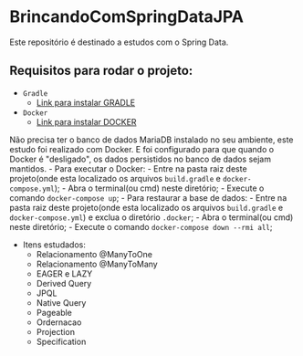 # BrincandoComSpringDataJPA
Este repositório é destinado a estudos com o Spring Data.

## Requisitos para rodar o projeto:
- `Gradle`
  - [Link para instalar GRADLE](https://gradle.org/install/)
- `Docker`
  - [Link para instalar DOCKER](https://docs.docker.com/docker-for-windows/install/)

Não precisa ter o banco de dados MariaDB instalado no seu ambiente, este estudo foi realizado com Docker. E foi configurado para que quando o Docker é "desligado", os dados persistidos no banco de dados sejam mantidos.
    - Para executar o Docker:
        - Entre na pasta raiz deste projeto(onde esta localizado os arquivos `build.gradle` e `docker-compose.yml`);
        - Abra o terminal(ou cmd) neste diretório;
        - Execute o comando `docker-compose up`;
    - Para restaurar a base de dados:
        - Entre na pasta raiz deste projeto(onde esta localizado os arquivos `build.gradle` e `docker-compose.yml`) e exclua o diretório `.docker`;
        - Abra o terminal(ou cmd) neste diretório;
        - Execute o comando `docker-compose down --rmi all`;

- Itens estudados:
    - Relacionamento @ManyToOne
    - Relacionamento @ManyToMany
    - EAGER e LAZY
    - Derived Query
    - JPQL
    - Native Query
    - Pageable
    - Ordernacao
    - Projection
    - Specification
